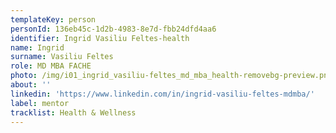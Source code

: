 ```yaml
---
templateKey: person
personId: 136eb45c-1d2b-4983-8e7d-fbb24dfd4aa6
identifier: Ingrid Vasiliu Feltes-health
name: Ingrid
surname: Vasiliu Feltes
role: MD MBA FACHE
photo: /img/i01_ingrid_vasiliu-feltes_md_mba_health-removebg-preview.png
about: ''
linkedin: 'https://www.linkedin.com/in/ingrid-vasiliu-feltes-mdmba/'
label: mentor
tracklist: Health & Wellness
---
```

